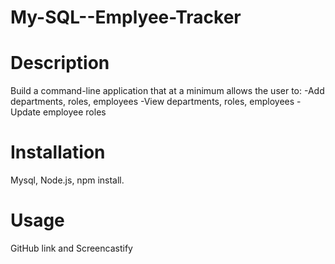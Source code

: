 # My-SQL--Emplyee-Tracker

# Description
Build a command-line application that at a minimum allows the user to:
-Add departments, roles, employees
-View departments, roles, employees
-Update employee roles

# Installation 
Mysql, Node.js, npm install.

# Usage 
GitHub link and Screencastify



